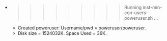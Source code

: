 * >>>>>>>>> Running inst-min-con-users-poweruser.sh ...
  * Created poweruser: Username/pwd = poweruser/poweruser.
  * Disk size = 1524032K. Space Used = 36K.
